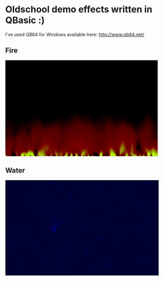 # Oldschool demo effects written in QBasic :)

I've used QB64 for Windows available here: http://www.qb64.net/ 

## Fire
![Fire](https://raw.githubusercontent.com/Shimmy/qbasic/master/fire.png)

## Water
![Water](https://raw.githubusercontent.com/Shimmy/qbasic/master/water.png)
